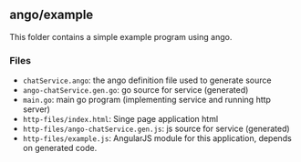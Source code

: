 ## ango/example

This folder contains a simple example program using ango.

### Files
 - `chatService.ango`: the ango definition file used to generate source
 - `ango-chatService.gen.go`: go source for service (generated)
 - `main.go`: main go program (implementing service and running http server)
 - `http-files/index.html`: Singe page application html
 - `http-files/ango-chatService.gen.js`: js source for service (generated)
 - `http-files/example.js`: AngularJS module for this application, depends on generated code.
 